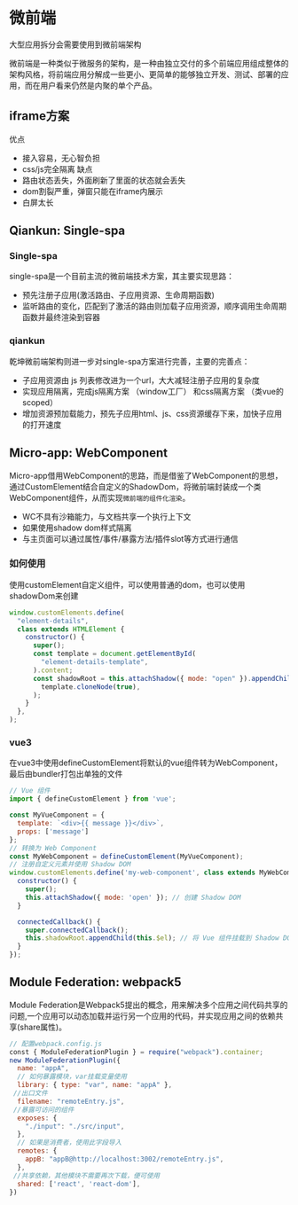 # 微前端
大型应用拆分会需要使用到微前端架构

微前端是一种类似于微服务的架构，是一种由独立交付的多个前端应用组成整体的架构风格，将前端应用分解成一些更小、更简单的能够独立开发、测试、部署的应用，而在用户看来仍然是内聚的单个产品。

## iframe方案
优点
* 接入容易，无心智负担
* css/js完全隔离
缺点
* 路由状态丢失，外面刷新了里面的状态就会丢失
* dom割裂严重，弹窗只能在iframe内展示
* 白屏太长

## Qiankun: Single-spa
### Single-spa
single-spa是一个目前主流的微前端技术方案，其主要实现思路：

* 预先注册子应用(激活路由、子应用资源、生命周期函数)
* 监听路由的变化，匹配到了激活的路由则加载子应用资源，顺序调用生命周期函数并最终渲染到容器
### qiankun
乾坤微前端架构则进一步对single-spa方案进行完善，主要的完善点：
* 子应用资源由 js 列表修改进为一个url，大大减轻注册子应用的复杂度
* 实现应用隔离，完成js隔离方案 （window工厂） 和css隔离方案 （类vue的scoped）
* 增加资源预加载能力，预先子应用html、js、css资源缓存下来，加快子应用的打开速度


## Micro-app: WebComponent
Micro-app借用WebComponent的思路，而是借鉴了WebComponent的思想，通过CustomElement结合自定义的ShadowDom，将微前端封装成一个类WebComponent组件，从而实现`微前端的组件化渲染`。

* WC不具有沙箱能力，与文档共享一个执行上下文
* 如果使用shadow dom样式隔离
* 与主页面可以通过属性/事件/暴露方法/插件slot等方式进行通信

### 如何使用
使用customElement自定义组件，可以使用普通的dom，也可以使用shadowDom来创建
```javascript
window.customElements.define(
  "element-details",
  class extends HTMLElement {
    constructor() {
      super();
      const template = document.getElementById(
        "element-details-template",
      ).content;
      const shadowRoot = this.attachShadow({ mode: "open" }).appendChild(
        template.cloneNode(true),
      );
    }
  },
);
```

### vue3
在vue3中使用defineCustomElement将默认的vue组件转为WebComponent，最后由bundler打包出单独的文件
```javascript
// Vue 组件
import { defineCustomElement } from 'vue';

const MyVueComponent = {
  template: `<div>{{ message }}</div>`,
  props: ['message']
};
// 转换为 Web Component
const MyWebComponent = defineCustomElement(MyVueComponent);
// 注册自定义元素并使用 Shadow DOM
window.customElements.define('my-web-component', class extends MyWebComponent {
  constructor() {
    super();
    this.attachShadow({ mode: 'open' }); // 创建 Shadow DOM
  }

  connectedCallback() {
    super.connectedCallback();
    this.shadowRoot.appendChild(this.$el); // 将 Vue 组件挂载到 Shadow DOM
  }
});
```



## Module Federation: webpack5
Module Federation是Webpack5提出的概念，用来解决多个应用之间代码共享的问题,一个应用可以动态加载并运行另一个应用的代码，并实现应用之间的依赖共享(share属性)。

```javascript
// 配置webpack.config.js
const { ModuleFederationPlugin } = require("webpack").container;
new ModuleFederationPlugin({
  name: "appA",
  // 如何暴露模块，var挂载变量使用
  library: { type: "var", name: "appA" },
 //出口文件
  filename: "remoteEntry.js",
 //暴露可访问的组件
  exposes: {
    "./input": "./src/input",
  },
  // 如果是消费者，使用此字段导入
  remotes: {
    appB: "appB@http://localhost:3002/remoteEntry.js",
  },
 //共享依赖，其他模块不需要再次下载，便可使用
  shared: ['react', 'react-dom'],
})

```